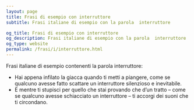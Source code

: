 ```yaml
---
layout: page
title: Frasi di esempio con interruttore 
subtitle: Frasi italiane di esempio con la parola  interruttore

og_title: Frasi di esempio con interruttore 
og_description: Frasi italiane di esempio con la parola  interruttore
og_type: website
permalink: /frasi/i/interruttore.html
---
```


Frasi italiane di esempio contenenti la parola interruttore:


- Hai appena infilato la giacca quando ti metti a piangere, come se qualcuno avesse fatto scattare un interruttore silenzioso e inevitabile.
- È mentre ti stupisci per quello che stai provando che d’un tratto – come se qualcuno avesse schiacciato un interruttore – ti accorgi dei suoni che ti circondano.
